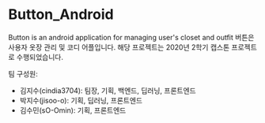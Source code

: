 # Button_Android

Button is an android application for managing user's closet and outfit
버튼은 사용자 옷장 관리 및 코디 어플입니다. 
해당 프로젝트는 2020년 2학기 캡스톤 프로젝트로 수행되었습니다.   
  
    
팀 구성원: 
* 김지수(cindia3704): 팀장, 기획, 백엔드, 딥러닝, 프론트엔드
* 박지수(jisoo-o): 기획, 딥러닝, 프론트엔드
* 김수민(sO-Omin): 기획, 프론트엔드
